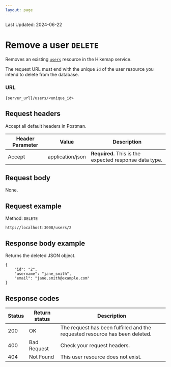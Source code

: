 ```yaml
---
layout: page
---
```

Last Updated: 2024-06-22

# Remove a user `DELETE` 

Removes an existing [`users`](users.html) resource in the Hikemap service.

The request URL must end with the unique `id` of the user resource you intend to delete from the database.

### URL
```shell*
{server_url}/users/<unique_id>
```

## Request headers
Accept all default headers in Postman.

| Header Parameter |  Value | Description |
| -------------- | ------ | ------------ |
| Accept | application/json | **Required.** This is the expected response data type.| 

## Request body
None.

## Request example
Method: `DELETE` 
```
http://localhost:3000/users/2
```
## Response body example
Returns the deleted JSON object. 

```shell
{
    "id": "2",
    "username": "jane_smith",
    "email": "jane.smith@example.com"
}
```

## Response codes

| Status | Return status | Description |
| ------------- | ----------- | ----------- |
| 200 | OK | The request has been fulfilled and the requested resource has been deleted. |
| 400 | Bad Request | Check your request headers. |
| 404 | Not Found | This user resource does not exist. |